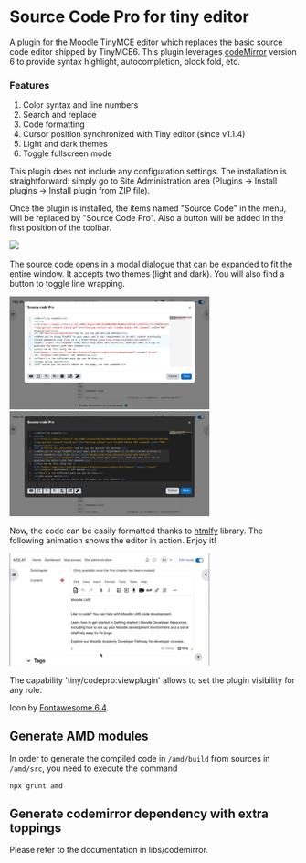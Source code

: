 # Source Code Pro for tiny editor

A plugin for the Moodle TinyMCE editor which replaces the basic source code editor shipped by TinyMCE6.
This plugin leverages [codeMirror](https://codemirror.net/) version 6 to provide syntax highlight, autocompletion, block fold, etc.

### Features

1. Color syntax and line numbers
2. Search and replace
3. Code formatting
4. Cursor position synchronized with Tiny editor (since v1.1.4)
5. Light and dark themes
6. Toggle fullscreen mode

This plugin does not include any configuration settings. The installation is straightforward: simply go to Site Administration area (Plugins → Install plugins → Install plugin from ZIP file).

Once the plugin is installed, the items named "Source Code" in the menu, will be replaced by "Source Code Pro". Also a button will be added in the first position of the toolbar.

<img src="./pix/pict01.png" style="max-width:350px;">

The source code opens in a modal dialogue that can be expanded to fit the entire window. It accepts two themes (light and dark). You will also find a button to toggle line wrapping.

<img src="./pix/pict02.png" style="max-width:350px;">

<img src="./pix/pict03.png" style="max-width:350px;">

Now, the code can be easily formatted thanks to [htmlfy](https://github.com/j4w8n/htmlfy#readme) library. The following animation shows the editor in action. Enjoy it!

<img src="./pix/pict04.gif" style="max-width:350px;">


The capability 'tiny/codepro:viewplugin' allows to set the plugin visibility for any role.

Icon by [Fontawesome 6.4](https://fontawesome.com/icons/file-code?f=classic&s=light).

## Generate AMD modules

In order to generate the compiled code in `/amd/build` from sources in `/amd/src`, you need to execute the command

```
npx grunt amd
```

## Generate codemirror dependency with extra toppings

Please refer to the documentation in libs/codemirror.
